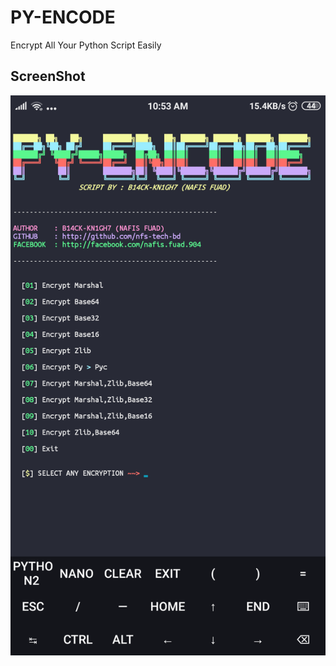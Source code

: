 # PY-ENCODE
Encrypt All Your Python Script Easily

## ScreenShot

<img src='https://raw.githubusercontent.com/nfs-tech-bd/PY-ENCODE/main/Screenshot_2021-04-18-10-53-02-714_com.termux.png'>
